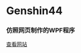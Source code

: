 # Genshin44
### 仿照网页制作的WPF程序   
[查看网站](https://webstatic.mihoyo.com/ys/event/blue-post/index.html?page_sn=efd9bb63eb434b9a&hide_close=1&game_biz=clgm_cn&plat_type=pc&os_system=Windows+1+Version+2009#/index)
